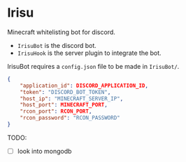 # Irisu
Minecraft whitelisting bot for discord.  

- `IrisuBot` is the discord bot.
- `IrisuHook` is the server plugin to integrate the bot.

IrisuBot requires a `config.json` file to be made in `IrisuBot/`.
```json
{
    "application_id": DISCORD_APPLICATION_ID,
    "token": "DISCORD_BOT_TOKEN",
    "host_ip": "MINECRAFT_SERVER_IP",
    "host_port": MINECRAFT_PORT,
    "rcon_port": RCON_PORT,
    "rcon_password": "RCON_PASSWORD"
}
```

TODO:
- [ ] look into mongodb